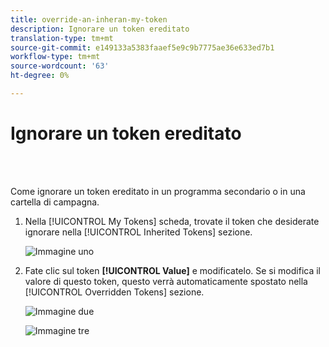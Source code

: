 ```yaml
---
title: override-an-inheran-my-token
description: Ignorare un token ereditato
translation-type: tm+mt
source-git-commit: e149133a5383faaef5e9c9b7775ae36e633ed7b1
workflow-type: tm+mt
source-wordcount: '63'
ht-degree: 0%

---
```



# Ignorare un token ereditato

<br> 

Come ignorare un token ereditato in un programma secondario o in una cartella di campagna.

1. Nella [!UICONTROL My Tokens] scheda, trovate il token che desiderate ignorare nella [!UICONTROL Inherited Tokens] sezione.

   ![Immagine uno](/help/sky/assets/my-tokens/override-an-inherited-my-token/override-an-inherited-my-token-1.png)

1. Fate clic sul token **[!UICONTROL Value]** e modificatelo. Se si modifica il valore di questo token, questo verrà automaticamente spostato nella [!UICONTROL Overridden Tokens] sezione.

   ![Immagine due](/help/sky/assets/my-tokens/override-an-inherited-my-token/override-an-inherited-my-token-2.png)

   ![Immagine tre](/help/sky/assets/my-tokens/override-an-inherited-my-token/override-an-inherited-my-token-3.png)
